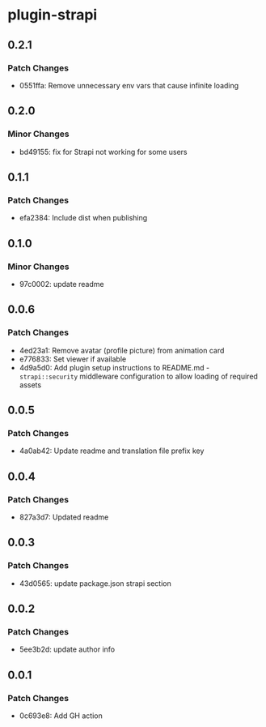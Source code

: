 # plugin-strapi

## 0.2.1

### Patch Changes

- 0551ffa: Remove unnecessary env vars that cause infinite loading

## 0.2.0

### Minor Changes

- bd49155: fix for Strapi not working for some users

## 0.1.1

### Patch Changes

- efa2384: Include dist when publishing

## 0.1.0

### Minor Changes

- 97c0002: update readme

## 0.0.6

### Patch Changes

- 4ed23a1: Remove avatar (profile picture) from animation card
- e776833: Set viewer if available
- 4d9a5d0: Add plugin setup instructions to README.md - `strapi::security` middleware configuration to allow loading of required assets

## 0.0.5

### Patch Changes

- 4a0ab42: Update readme and translation file prefix key

## 0.0.4

### Patch Changes

- 827a3d7: Updated readme

## 0.0.3

### Patch Changes

- 43d0565: update package.json strapi section

## 0.0.2

### Patch Changes

- 5ee3b2d: update author info

## 0.0.1

### Patch Changes

- 0c693e8: Add GH action

